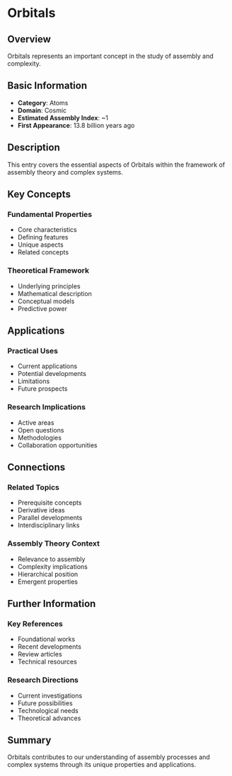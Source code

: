 # Orbitals

## Overview

Orbitals represents an important concept in the study of assembly and complexity.

## Basic Information

- **Category**: Atoms
- **Domain**: Cosmic
- **Estimated Assembly Index**: ~1
- **First Appearance**: 13.8 billion years ago

## Description

This entry covers the essential aspects of Orbitals within the framework of assembly theory and complex systems.

## Key Concepts

### Fundamental Properties
- Core characteristics
- Defining features
- Unique aspects
- Related concepts

### Theoretical Framework
- Underlying principles
- Mathematical description
- Conceptual models
- Predictive power

## Applications

### Practical Uses
- Current applications
- Potential developments
- Limitations
- Future prospects

### Research Implications
- Active areas
- Open questions
- Methodologies
- Collaboration opportunities

## Connections

### Related Topics
- Prerequisite concepts
- Derivative ideas
- Parallel developments
- Interdisciplinary links

### Assembly Theory Context
- Relevance to assembly
- Complexity implications
- Hierarchical position
- Emergent properties

## Further Information

### Key References
- Foundational works
- Recent developments
- Review articles
- Technical resources

### Research Directions
- Current investigations
- Future possibilities
- Technological needs
- Theoretical advances

## Summary

Orbitals contributes to our understanding of assembly processes and complex systems through its unique properties and applications.
